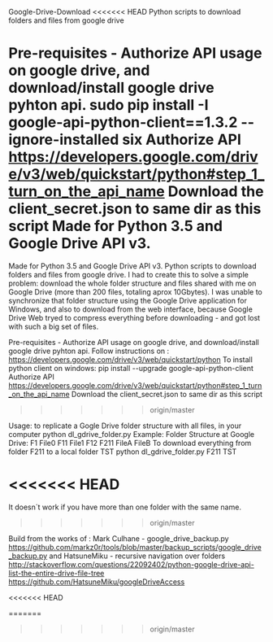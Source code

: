 Google-Drive-Download
<<<<<<< HEAD
Python scripts to download folders and files from google drive

Pre-requisites - Authorize API usage on google drive, and download/install google drive pyhton api. 
sudo pip install -I google-api-python-client==1.3.2 --ignore-installed six
Authorize API https://developers.google.com/drive/v3/web/quickstart/python#step_1_turn_on_the_api_name
Download the client_secret.json to same dir as this script
Made for Python 3.5 and Google Drive API v3.
=======
Made for Python 3.5 and Google Drive API v3.
Python scripts to download folders and files from google drive.
I had to create this to solve a simple problem: download the whole folder structure and files shared with me on Google Drive (more than 200 files, totaling aprox 10Gbytes). I was unable to synchronize that folder structure using the Google Drive application for Windows, and also to download from the web interface, because Google Drive Web tryed to compress everything before downloading - and got lost with such a big set of files.

Pre-requisites - Authorize API usage on google drive, and download/install google drive pyhton api. 
Follow instructions on : https://developers.google.com/drive/v3/web/quickstart/python
To install python client on windows:
pip install --upgrade google-api-python-client
Authorize API https://developers.google.com/drive/v3/web/quickstart/python#step_1_turn_on_the_api_name
Download the client_secret.json to same dir as this script
>>>>>>> origin/master

Usage: to replicate a Gogle Drive folder structure with all files, in your computer
python dl_gdrive_folder.py <Google drive folder source> <local computer folder destination>
Example:
Folder Structure at Google Drive:
F1
	File0
	F11
		File1
	F12
		F211
			FileA
			FileB
To download everything from folder F211 to a local folder TST
python dl_gdrive_folder.py F211 TST	

<<<<<<< HEAD
=======
It doesn´t work if you have more than one folder with the same name.
>>>>>>> origin/master

Build from the works of :
Mark Culhane - google_drive_backup.py
https://github.com/markz0r/tools/blob/master/backup_scripts/google_drive_backup.py
and
HatsuneMiku - recursive navigation over folders
http://stackoverflow.com/questions/22092402/python-google-drive-api-list-the-entire-drive-file-tree
https://github.com/HatsuneMiku/googleDriveAccess

<<<<<<< HEAD




=======
>>>>>>> origin/master
